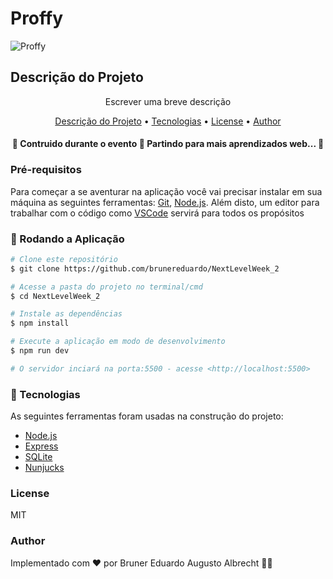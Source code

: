 # Proffy 

![Proffy](https://github.com/brunereduardo/NextLevelWeek_2/blob/master/public/images/proffy.png)

## Descrição do Projeto
<p align="center">Escrever uma breve descrição</p>


<p align="center">
<a href="#Descrição-do-Projeto">Descrição do Projeto</a> • 
<a href="#Tecnologias">Tecnologias</a> •  
<a href="#License">License</a> • 
<a href="#Author">Author</a>
</p>

<h4 align="center"> 
	🚧  Contruido durante o evento 🚧 Partindo para mais aprendizados web... 🚀 
</h4>

### Pré-requisitos

Para começar a se aventurar na aplicação você vai precisar instalar em sua máquina as seguintes ferramentas:
[Git](https://git-scm.com), [Node.js](https://nodejs.org/en/). 
Além disto, um editor para trabalhar com o código como [VSCode](https://code.visualstudio.com/) servirá para todos os propósitos

### 🎲 Rodando a Aplicação

```bash
# Clone este repositório
$ git clone https://github.com/brunereduardo/NextLevelWeek_2

# Acesse a pasta do projeto no terminal/cmd
$ cd NextLevelWeek_2

# Instale as dependências
$ npm install

# Execute a aplicação em modo de desenvolvimento
$ npm run dev

# O servidor inciará na porta:5500 - acesse <http://localhost:5500>
```
### 🚀 Tecnologias

As seguintes ferramentas foram usadas na construção do projeto:

- [Node.js](https://nodejs.org/en/)
- [Express](https://expressjs.com/pt-br/)
- [SQLite](https://www.sqlite.org/index.html)
- [Nunjucks](https://mozilla.github.io/nunjucks/)

### License

<p>MIT</p>

### Author
Implementado com ❤️ por Bruner Eduardo Augusto Albrecht 👋🏽

